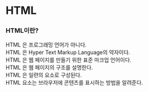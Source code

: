 # HTML

### HTML이란?

HTML 은 프로그래밍 언어가 아니다.  
HTML 은 Hyper Text Markup Language의 약자이다.  
HTML 은 웹 페이지를 만들기 위한 표준 마크업 언어이다.  
HTML 은 웹 페이지의 구조를 설명한다.  
HTML 은 일련의 요소로 구성된다.  
HTML 요소는 브라우저에 콘텐츠를 표시하는 방법을 알려준다.
